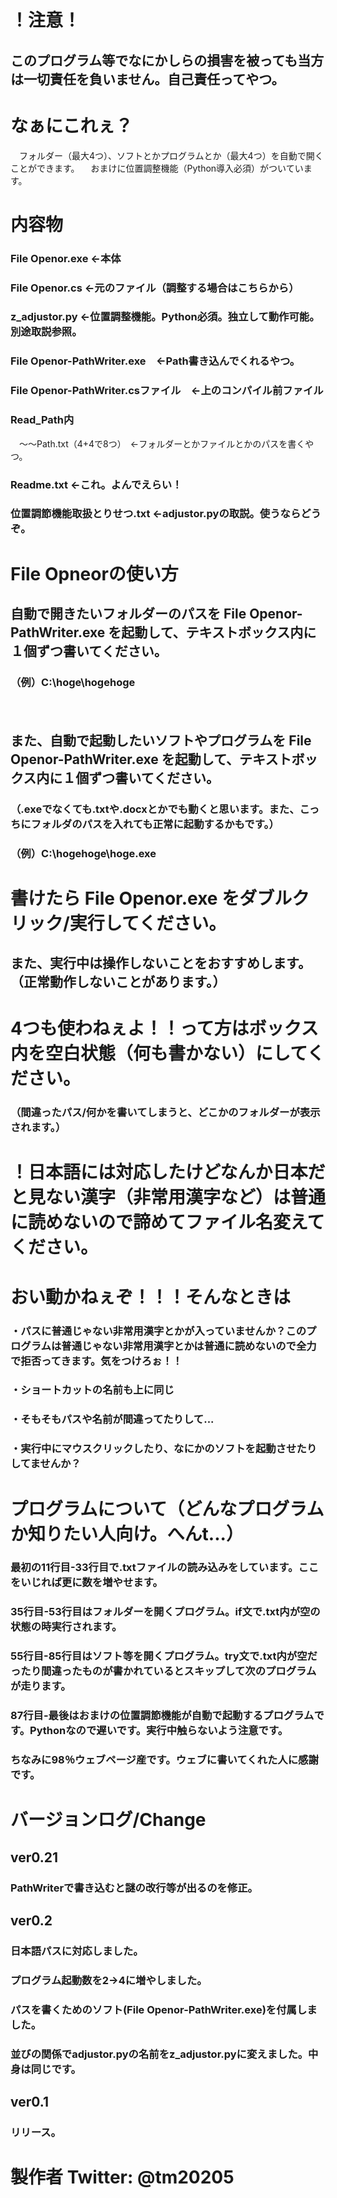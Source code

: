 # ！注意！
## このプログラム等でなにかしらの損害を被っても当方は一切責任を負いません。自己責任ってやつ。

# なぁにこれぇ？
　フォルダー（最大4つ）、ソフトとかプログラムとか（最大4つ）を自動で開くことができます。
　おまけに位置調整機能（Python導入必須）がついています。

# 内容物
### File Openor.exe ←本体
### File Openor.cs ←元のファイル（調整する場合はこちらから）
### z_adjustor.py ←位置調整機能。Python必須。独立して動作可能。別途取説参照。
### File Openor-PathWriter.exe　←Path書き込んでくれるやつ。
### File Openor-PathWriter.csファイル　←上のコンパイル前ファイル
### Read_Path内
　～～Path.txt（4+4で8つ）　←フォルダーとかファイルとかのパスを書くやつ。
### Readme.txt ←これ。よんでえらい！
### 位置調節機能取扱とりせつ.txt ←adjustor.pyの取説。使うならどうぞ。

# File Opneorの使い方
## 自動で開きたいフォルダーのパスを File Openor-PathWriter.exe を起動して、テキストボックス内に１個ずつ書いてください。
### （例）C:\hoge\hogehoge
　
## また、自動で起動したいソフトやプログラムを File Openor-PathWriter.exe を起動して、テキストボックス内に１個ずつ書いてください。
### （.exeでなくても.txtや.docxとかでも動くと思います。また、こっちにフォルダのパスを入れても正常に起動するかもです。）
### （例）C:\hogehoge\hoge.exe

# 書けたら File Openor.exe をダブルクリック/実行してください。
## また、実行中は操作しないことをおすすめします。（正常動作しないことがあります。）

# 4つも使わねぇよ！！って方はボックス内を空白状態（何も書かない）にしてください。
### （間違ったパス/何かを書いてしまうと、どこかのフォルダーが表示されます。）

# ！日本語には対応したけどなんか日本だと見ない漢字（非常用漢字など）は普通に読めないので諦めてファイル名変えてください。

# おい動かねぇぞ！！！そんなときは
### ・パスに普通じゃない非常用漢字とかが入っていませんか？このプログラムは普通じゃない非常用漢字とかは普通に読めないので全力で拒否ってきます。気をつけろぉ！！
### ・ショートカットの名前も上に同じ
### ・そもそもパスや名前が間違ってたりして...
### ・実行中にマウスクリックしたり、なにかのソフトを起動させたりしてませんか？

# プログラムについて（どんなプログラムか知りたい人向け。へんt...）
### 最初の11行目-33行目で.txtファイルの読み込みをしています。ここをいじれば更に数を増やせます。
### 35行目-53行目はフォルダーを開くプログラム。if文で.txt内が空の状態の時実行されます。
### 55行目-85行目はソフト等を開くプログラム。try文で.txt内が空だったり間違ったものが書かれているとスキップして次のプログラムが走ります。
### 87行目-最後はおまけの位置調節機能が自動で起動するプログラムです。Pythonなので遅いです。実行中触らないよう注意です。
### ちなみに98％ウェブページ産です。ウェブに書いてくれた人に感謝です。

# バージョンログ/Change
## ver0.21
### PathWriterで書き込むと謎の改行等が出るのを修正。
## ver0.2
### 日本語パスに対応しました。
### プログラム起動数を2→4に増やしました。
### パスを書くためのソフト(File Openor-PathWriter.exe)を付属しました。
### 並びの関係でadjustor.pyの名前をz_adjustor.pyに変えました。中身は同じです。
## ver0.1
### リリース。


# 製作者 Twitter: @tm20205
